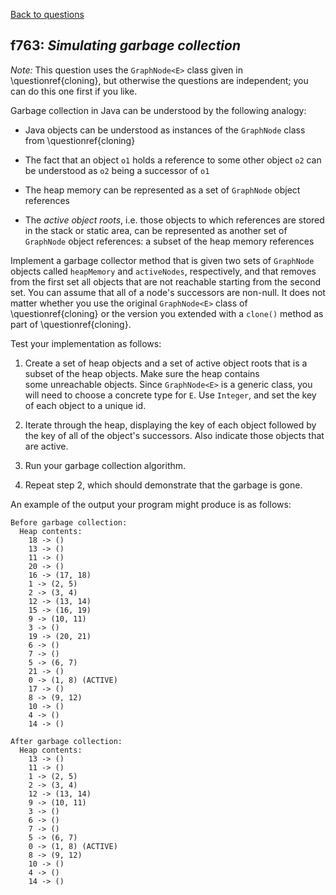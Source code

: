 [Back to questions](../README.md)

## f763: *Simulating garbage collection*

*Note:* This question uses the `GraphNode<E>` class given in \questionref{cloning},
but otherwise the questions are independent; you can do this one first if you like.

Garbage collection in Java can be understood by the following analogy:

* Java objects can be understood as instances of the `GraphNode` class from \questionref{cloning}

* The fact that an object `o1` holds a reference to some other object `o2` can be understood as `o2` being a successor of
`o1`

* The heap memory can be represented as a set of `GraphNode` object references

* The *active object roots*, i.e. those objects to which references are stored in the stack or static area, can be represented as
another set of `GraphNode` object references: a subset of the heap memory references

Implement a garbage collector method that is given two sets of `GraphNode` objects called `heapMemory` and `activeNodes`,
respectively, and that removes from the first set all objects that are not reachable starting from the second set.
You can assume that all of a node's successors are non-null.  It does not matter whether you use the original `GraphNode<E>` class of \questionref{cloning}
or the version you extended with a `clone()` method as part of \questionref{cloning}.

Test your implementation as follows:

1. Create a set of heap objects and a set of active object roots that is a subset of the heap objects.  Make sure the heap contains     
   some unreachable objects.  Since `GraphNode<E>` is a generic class, you will need to choose a concrete type for `E`.  Use `Integer`, and set the key of each object to a unique id.

2. Iterate through the heap, displaying the key of each object followed by the key of all of the object's successors.  Also indicate
   those objects that are active.

3. Run your garbage collection algorithm.

4. Repeat step 2, which should demonstrate that the garbage is gone.

An example of the output your program might produce is as follows:


```
Before garbage collection:
  Heap contents:
    18 -> ()
    13 -> ()
    11 -> ()
    20 -> ()
    16 -> (17, 18)
    1 -> (2, 5)
    2 -> (3, 4)
    12 -> (13, 14)
    15 -> (16, 19)
    9 -> (10, 11)
    3 -> ()
    19 -> (20, 21)
    6 -> ()
    7 -> ()
    5 -> (6, 7)
    21 -> ()
    0 -> (1, 8) (ACTIVE)
    17 -> ()
    8 -> (9, 12)
    10 -> ()
    4 -> ()
    14 -> ()

After garbage collection:
  Heap contents:
    13 -> ()
    11 -> ()
    1 -> (2, 5)
    2 -> (3, 4)
    12 -> (13, 14)
    9 -> (10, 11)
    3 -> ()
    6 -> ()
    7 -> ()
    5 -> (6, 7)
    0 -> (1, 8) (ACTIVE)
    8 -> (9, 12)
    10 -> ()
    4 -> ()
    14 -> ()
```


